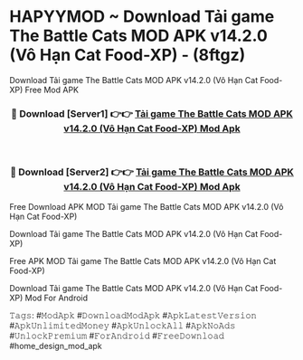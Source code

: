 # HAPYYMOD ~ Download Tải game The Battle Cats MOD APK v14.2.0 (Vô Hạn Cat Food-XP) - (8ftgz)
Download Tải game The Battle Cats MOD APK v14.2.0 (Vô Hạn Cat Food-XP) Free Mod APK

<div align="center">
<h3>🔴 Download [Server1] 👉👉 <a href="https://apk-comot.site?title=Tải_game_The_Battle_Cats_MOD_APK_v14.2.0_(Vô_Hạn_Cat_Food-XP)">Tải game The Battle Cats MOD APK v14.2.0 (Vô Hạn Cat Food-XP) Mod Apk</a></h3><br>

<h3>🔴 Download [Server2] 👉👉 <a href="https://apk-comot.site?title=Tải_game_The_Battle_Cats_MOD_APK_v14.2.0_(Vô_Hạn_Cat_Food-XP)">Tải game The Battle Cats MOD APK v14.2.0 (Vô Hạn Cat Food-XP) Mod Apk</a></h3>
</div>


Free Download APK MOD Tải game The Battle Cats MOD APK v14.2.0 (Vô Hạn Cat Food-XP)

Download Tải game The Battle Cats MOD APK v14.2.0 (Vô Hạn Cat Food-XP) 

Free APK MOD Tải game The Battle Cats MOD APK v14.2.0 (Vô Hạn Cat Food-XP) 

Download Tải game The Battle Cats MOD APK v14.2.0 (Vô Hạn Cat Food-XP) Mod For Android

𝚃𝚊𝚐𝚜: #𝙼𝚘𝚍𝙰𝚙𝚔 #𝙳𝚘𝚠𝚗𝚕𝚘𝚊𝚍𝙼𝚘𝚍𝙰𝚙𝚔 #𝙰𝚙𝚔𝙻𝚊𝚝𝚎𝚜𝚝𝚅𝚎𝚛𝚜𝚒𝚘𝚗 #𝙰𝚙𝚔𝚄𝚗𝚕𝚒𝚖𝚒𝚝𝚎𝚍𝙼𝚘𝚗𝚎𝚢 #𝙰𝚙𝚔𝚄𝚗𝚕𝚘𝚌𝚔𝙰𝚕𝚕 #𝙰𝚙𝚔𝙽𝚘𝙰𝚍𝚜 #𝚄𝚗𝚕𝚘𝚌𝚔𝙿𝚛𝚎𝚖𝚒𝚞𝚖 #𝙵𝚘𝚛𝙰𝚗𝚍𝚛𝚘𝚒𝚍 #𝙵𝚛𝚎𝚎𝙳𝚘𝚠𝚗𝚕𝚘𝚊𝚍 #home_design_mod_apk
